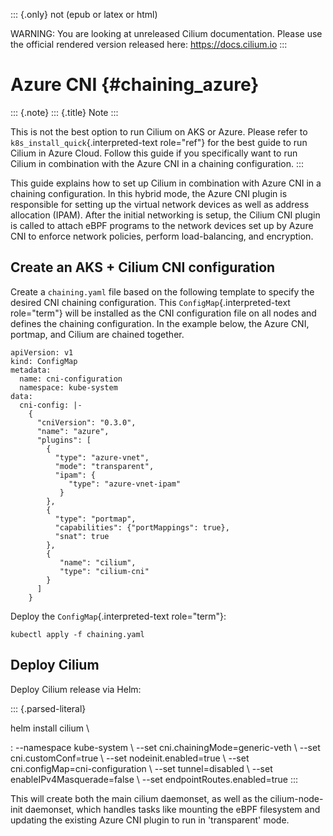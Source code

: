 ::: {.only}
not (epub or latex or html)

WARNING: You are looking at unreleased Cilium documentation. Please use
the official rendered version released here: <https://docs.cilium.io>
:::

Azure CNI {#chaining_azure}
=========

::: {.note}
::: {.title}
Note
:::

This is not the best option to run Cilium on AKS or Azure. Please refer
to `k8s_install_quick`{.interpreted-text role="ref"} for the best guide
to run Cilium in Azure Cloud. Follow this guide if you specifically want
to run Cilium in combination with the Azure CNI in a chaining
configuration.
:::

This guide explains how to set up Cilium in combination with Azure CNI
in a chaining configuration. In this hybrid mode, the Azure CNI plugin
is responsible for setting up the virtual network devices as well as
address allocation (IPAM). After the initial networking is setup, the
Cilium CNI plugin is called to attach eBPF programs to the network
devices set up by Azure CNI to enforce network policies, perform
load-balancing, and encryption.

Create an AKS + Cilium CNI configuration
----------------------------------------

Create a `chaining.yaml` file based on the following template to specify
the desired CNI chaining configuration. This
`ConfigMap`{.interpreted-text role="term"} will be installed as the CNI
configuration file on all nodes and defines the chaining configuration.
In the example below, the Azure CNI, portmap, and Cilium are chained
together.

``` {.yaml}
apiVersion: v1
kind: ConfigMap
metadata:
  name: cni-configuration
  namespace: kube-system
data:
  cni-config: |-
    {
      "cniVersion": "0.3.0",
      "name": "azure",
      "plugins": [
        {
          "type": "azure-vnet",
          "mode": "transparent",
          "ipam": {
             "type": "azure-vnet-ipam"
           }
        },
        {
          "type": "portmap",
          "capabilities": {"portMappings": true},
          "snat": true
        },
        {
           "name": "cilium",
           "type": "cilium-cni"
        }
      ]
    }
```

Deploy the `ConfigMap`{.interpreted-text role="term"}:

``` {.shell-session}
kubectl apply -f chaining.yaml
```

Deploy Cilium
-------------

Deploy Cilium release via Helm:

::: {.parsed-literal}

helm install cilium \\

:   \--namespace kube-system \\ \--set cni.chainingMode=generic-veth \\
    \--set cni.customConf=true \\ \--set nodeinit.enabled=true \\ \--set
    cni.configMap=cni-configuration \\ \--set tunnel=disabled \\ \--set
    enableIPv4Masquerade=false \\ \--set endpointRoutes.enabled=true
:::

This will create both the main cilium daemonset, as well as the
cilium-node-init daemonset, which handles tasks like mounting the eBPF
filesystem and updating the existing Azure CNI plugin to run in
\'transparent\' mode.
